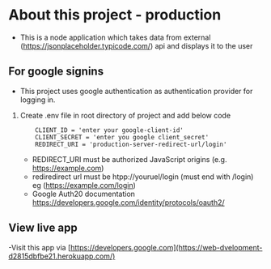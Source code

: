 # About this project - production
- This is a node application which takes data from external (https://jsonplaceholder.typicode.com/) api and displays it to the user

## For google signins

- This project uses google authentication as  authentication provider for logging in.

1. Create .env file in root directory of project and add below code
    ```
        CLIENT_ID = 'enter your google-client-id'
        CLIENT_SECRET = 'enter you google client_secret'
        REDIRECT_URI = 'production-server-redirect-url/login'
    ```
    - REDIRECT_URI must be authorized JavaScript origins (e.g. https://example.com)
    - rediredirect url must be htpp://youruel/login (must end with /login) eg (https://example.com/login)
    - Google Auth20 documentation https://developers.google.com/identity/protocols/oauth2/
 
## View live app
  -Visit this app via [https://developers.google.com](https://web-dvelopment-d2815dbfbe21.herokuapp.com/)

